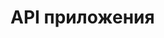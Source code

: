# API приложения

<!--<swagger-ui src= "https://github.com/tsvetkoviu/RoboFFRv1/blob/main/docs/diagrams/api.yml" />-->
<swagger-ui src= "https://raw.githubusercontent.com/tsvetkoviu/RoboFFRv1/blob/main/docs/diagrams/api_2.yml" />
